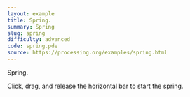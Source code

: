 ```yaml
---
layout: example
title: Spring.
summary: Spring
slug: spring
difficulty: advanced
code: spring.pde
source: https://processing.org/examples/spring.html
---
```


Spring. 

 Click, drag, and release the horizontal bar to start the spring.
